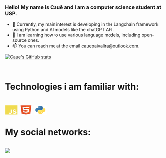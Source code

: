 ### Hello! My name is Cauê and I am a computer science student at USP.



- 🔭 Currently, my main interest is developing in the Langchain framework using Python and AI models like the chatGPT API.
- 🌱 I am learning how to use various language models, including open-source ones.
- 📫 You can reach me at the email cauepaivalira@outlook.com.

[![Caue's GitHub stats](https://github-readme-stats.vercel.app/api?username=caue-paiva)](https://github.com/caue-paiva/github-readme-stats)


<div style="display: inline_block"><br>
  <h1>Technologies i am familiar with: <h1>
  <img align="center" alt="Caue-Js" height="30" width="40" src="https://raw.githubusercontent.com/devicons/devicon/master/icons/javascript/javascript-plain.svg">
  <img align="center" alt="Caue-HTML" height="30" width="40" src="https://raw.githubusercontent.com/devicons/devicon/master/icons/html5/html5-original.svg">
  <img align="center" alt="Caue-Python" height="30" width="40" src="https://raw.githubusercontent.com/devicons/devicon/master/icons/python/python-original.svg">

</div>

<div>
  <h1> My social networks: <h2>
  <a href="https://www.linkedin.com/in/cau%C3%AA-paiva-lira-57b44b227/" target="_blank"><img src="https://img.shields.io/badge/-LinkedIn-%230077B5?style=for-the-badge&logo=linkedin&logoColor=white" target="_blank"></a> 
<div>
